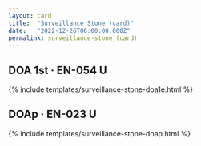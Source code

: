 ```yaml
---
layout: card
title:  "Surveillance Stone (card)"
date:   "2022-12-26T06:00:00.000Z"
permalink: surveillance-stone_(card)
---
```


## DOA 1st &middot; EN-054 U

{% include templates/surveillance-stone-doa1e.html %}


## DOAp &middot; EN-023 U

{% include templates/surveillance-stone-doap.html %}
